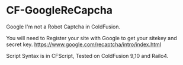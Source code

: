 CF-GoogleReCapcha
=================

Google I'm not a Robot Captcha in ColdFusion.

You will need to Register your site with Google to get your sitekey and secret key.
https://www.google.com/recaptcha/intro/index.html

Script Syntax is in CFScript, Tested on ColdFusion 9,10 and Railo4.

